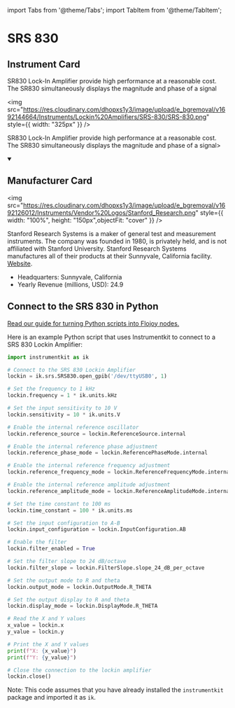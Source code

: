 
import Tabs from '@theme/Tabs';
import TabItem from '@theme/TabItem';

# SRS 830

## Instrument Card

<div className="flex">

<div>

SR830 Lock-In Amplifier provide high performance at a reasonable cost. The SR830 simultaneously displays the magnitude and phase of a signal

</div>

<img src="https://res.cloudinary.com/dhopxs1y3/image/upload/e_bgremoval/v1692144664/Instruments/Lockin%20Amplifiers/SRS-830/SRS-830.png" style={{ width: "325px" }} />

</div>

SR830 Lock-In Amplifier provide high performance at a reasonable cost. The SR830 simultaneously displays the magnitude and phase of a signal>

<details open>
<summary><h2>Manufacturer Card</h2></summary>

<img src="https://res.cloudinary.com/dhopxs1y3/image/upload/e_bgremoval/v1692126012/Instruments/Vendor%20Logos/Stanford_Research.png" style={{ width: "100%", height: "150px",objectFit: "cover" }} />

Stanford Research Systems is a maker of general test and measurement instruments. The company was founded in 1980, is privately held, and is not affiliated with Stanford University. Stanford Research Systems manufactures all of their products at their Sunnyvale, California facility. <a href="https://www.thinksrs.com/index.html">Website</a>.

<ul>
  <li>Headquarters: Sunnyvale, California</li>
  <li>Yearly Revenue (millions, USD): 24.9</li>
</ul>
</details>

## Connect to the SRS 830 in Python

[Read our guide for turning Python scripts into Flojoy nodes.](https://docs.flojoy.ai/custom-nodes/creating-custom-node/)


<Tabs>
<TabItem value="Instrumentkit" label="Instrumentkit">

Here is an example Python script that uses Instrumentkit to connect to a SRS 830 Lockin Amplifier:

```python
import instrumentkit as ik

# Connect to the SRS 830 Lockin Amplifier
lockin = ik.srs.SRS830.open_gpib('/dev/ttyUSB0', 1)

# Set the frequency to 1 kHz
lockin.frequency = 1 * ik.units.kHz

# Set the input sensitivity to 10 V
lockin.sensitivity = 10 * ik.units.V

# Enable the internal reference oscillator
lockin.reference_source = lockin.ReferenceSource.internal

# Enable the internal reference phase adjustment
lockin.reference_phase_mode = lockin.ReferencePhaseMode.internal

# Enable the internal reference frequency adjustment
lockin.reference_frequency_mode = lockin.ReferenceFrequencyMode.internal

# Enable the internal reference amplitude adjustment
lockin.reference_amplitude_mode = lockin.ReferenceAmplitudeMode.internal

# Set the time constant to 100 ms
lockin.time_constant = 100 * ik.units.ms

# Set the input configuration to A-B
lockin.input_configuration = lockin.InputConfiguration.AB

# Enable the filter
lockin.filter_enabled = True

# Set the filter slope to 24 dB/octave
lockin.filter_slope = lockin.FilterSlope.slope_24_dB_per_octave

# Set the output mode to R and theta
lockin.output_mode = lockin.OutputMode.R_THETA

# Set the output display to R and theta
lockin.display_mode = lockin.DisplayMode.R_THETA

# Read the X and Y values
x_value = lockin.x
y_value = lockin.y

# Print the X and Y values
print(f"X: {x_value}")
print(f"Y: {y_value}")

# Close the connection to the lockin amplifier
lockin.close()
```

Note: This code assumes that you have already installed the `instrumentkit` package and imported it as `ik`.

</TabItem>
</Tabs>